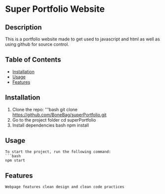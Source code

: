 # Super Portfolio Website
## Description
This is a portfolio website made to get used to javascript and html as well as using github for source control.
## Table of Contents
- [Installation](#installation)
- [Usage](#usage)
- [Features](#features)
## Installation
1. Clone the repo:
    '''bash
    git clone https://github.com/BoneBag/superPortfolio.git
2. Go to the project folder
    cd superPortfolio
3. Install dependencies
    bash
    npm install
## Usage
    To start the project, run the following command:
    ```bash
    npm start
## Features
    Webpage features clean design and clean code practices
